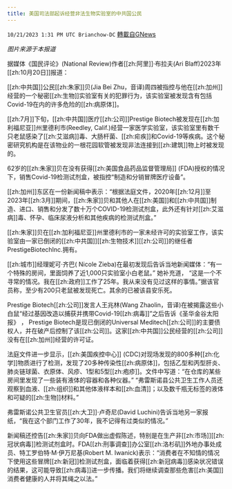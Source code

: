 ```yaml
---
title: 美国司法部起诉经营非法生物实验室的中共国公民
---
```

`10/21/2023 1:31 PM UTC Brianchow-DC` [轉載自GNews](https://gnews.org/articles/1863262)

*图片来源于本报道*

据媒体《国民评论》(National Review)作者[[zh:阿里]]·布拉夫(Ari Blaff)2023年[[zh:10月20日]]报道：

[[zh:中共国]]公民[[zh:朱家]]贝(Jia Bei Zhu，音译)周四被指控与他在[[zh:加州]]经营的一个秘密[[zh:生物]]实验室有关的犯罪行为，该实验室被发现含有包括Covid-19在内的许多危险的[[zh:病原体]]。

[[zh:7月]]下旬，[[zh:中共国]]医疗[[zh:公司]]Prestige Biotech被发现在[[zh:加利福尼亚]]州里德利市(Reedley, Calif.)经营一家医学实验室，该实验室里有数千只老鼠感染了[[zh:艾滋病]]毒、大肠杆菌、[[zh:疟疾]]和Covid-19等疾病。这个秘密研究机构是在该物业的一根花园软管被发现非法连接到[[zh:建筑]]物上时被发现的。

62岁的[[zh:朱家]]贝在没有获得[[zh:美国食品药品监督管理局]] (FDA)授权的情况下，销售Covid-19检测试剂盒，被指控“制造和分销冒牌医疗设备”。

[[zh:加州]]东区在一份新闻稿中表示：“根据法庭文件，2020年[[zh:12月]]至2023年[[zh:3月]]期间，[[zh:朱家]]贝和其他人在[[zh:美国]]和[[zh:中共国]]制造、进口、销售和分发了数十万个COVID-19检测试剂盒，此外还有针对[[zh:艾滋病]]毒、怀孕、临床尿液分析和其他疾病的检测试剂盒。”

[[zh:朱家]]贝在[[zh:加利福尼亚]]州里德利市的一家未经许可的实验室工作，该实验室由一家已倒闭的[[zh:中共国]][[zh:生物技术]][[zh:公司]]的继任者PrestigeBiotechInc.拥有。

[[zh:城市]]经理妮可·齐巴( Nicole Zieba)在最初发现后告诉当地新闻媒体：“有一个特殊的房间，里面饲养了近1,000只实验室小白老鼠。” 她补充道， “这是一个不寻常的情况。我在[[zh:政府]]工作了25年。我从来没有见过这样的事情。”据该官员称，至少有200只老鼠被发现死亡。其余的已被该县安乐死。

Prestige Biotech[[zh:公司]]发言人王兆林(Wang Zhaolin，音译)在被揭露这些小白鼠“经过基因改造以捕获并携带Covid-19[[zh:病毒]]”之后告诉《圣华金谷太阳报》 ， Prestige Biotech是现已倒闭的Universal Meditech[[zh:公司]]的主要债权人，并在破产后控制了该[[zh:公司]]。这家[[zh:中共国]]公民经营的[[zh:公司]]没有在[[zh:加州]]经营的许可证。

法庭文件进一步显示，[[zh:美国疾控中心]] (CDC)对现场发现的800多种[[zh:化学]]物质进行了检测，发现了20多种传染性[[zh:病原体]]，包括乙型和丙型肝炎、肺炎链球菌、衣原体、风疹、1型和5型[[zh:疱疹]]。文件中写道：“在仓库的某些房间里发现了一些装有液体的容器和各种仪器。” “弗雷斯诺县公共卫生工作人员还观察到血液、[[zh:组织]]和其他体液样本和[[zh:血清]]；以及数千瓶无标签的液体和可疑的[[zh:生物]]材料。”

弗雷斯诺公共卫生官员[[zh:大卫]]·卢奇尼(David Luchini)告诉当地另一家报纸，“我在这个部门工作了30年，我不记得有过类似的情况。”

新闻稿还控告[[zh:朱家]]贝向FDA做出虚假陈述，特别是在生产非[[zh:市场]][[zh:冠状病毒]]检测试剂盒时。FDA[[zh:刑事调查]]办公室[[zh:洛杉矶]]外地办事处成员、特工罗伯特·M·伊万尼基(Robert M. Iwanick)表示：“消费者在不知情的情况下使用这些冒牌[[zh:新冠]]检测试剂盒，面临着获得[[zh:新冠病毒]]感染状况错误的结果，这可能导致[[zh:病毒]]进一步传播。我们将继续调查那些危害[[zh:美国]]消费者健康的人并将其绳之以法。”
